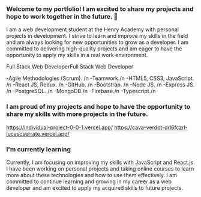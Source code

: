 ### Welcome to my portfolio! I am excited to share my projects and hope to work together in the future. 👋

I am a web development student at the Henry Academy with personal projects in development. I strive to learn and improve my skills in the field and am always looking for new opportunities to grow as a developer. I am committed to delivering high-quality projects and am eager to have the opportunity to apply my skills in a real work environment.

Full Stack Web DeveloperFull Stack Web Developer

-Agile Methodologies (Scrum). /n
-Teamwork./n
-HTML5, CSS3, JavaScript. /n
-React JS, Redux. /n
-GitHub. /n
-Bootstrap. /n
-Node JS. /n
-Express JS. /n
-PostgreSQL. /n
-MongoDB./n
-Firebase./n
-Typescript./n

### I am proud of my projects and hope to have the opportunity to share my skills with more projects in the future.

https://individual-project-0-0-1.vercel.app/
https://cava-verdot-drl6fczrl-lucascserrate.vercel.app/

### I'm currently learning

Currently, I am focusing on improving my skills with JavaScript and React.js. I have been working on personal projects and taking online courses to learn more about these technologies and how to use them effectively. I am committed to continue learning and growing in my career as a web developer and am excited to apply my acquired skills to future projects.

<!--
**MiguelMateoCollado/MiguelMateoCollado** is a ✨ _special_ ✨ repository because its `README.md` (this file) appears on your GitHub profile.

Here are some ideas to get you started:

- 🔭 I’m currently working on ...
- 🌱 I’m currently learning ...
- 👯 I’m looking to collaborate on ...
- 🤔 I’m looking for help with ...
- 💬 Ask me about ...
- 📫 How to reach me: ...
- 😄 Pronouns: ...
- ⚡ Fun fact: ...
-->
